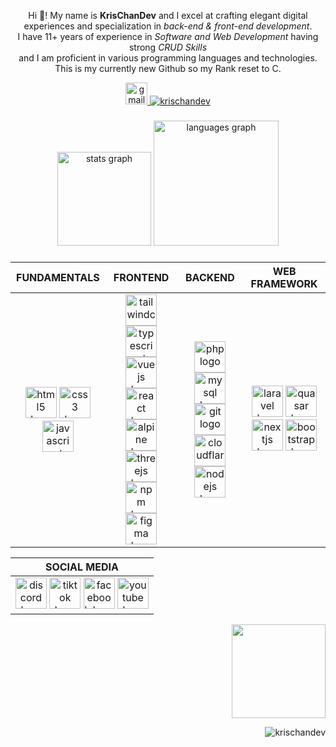 <p align="center">Hi 👋! My name is <strong>KrisChanDev</strong> and I excel at crafting elegant digital experiences and specialization in <em>back-end & front-end development</em>. <br/>I have 11+ years of experience in <em>Software and Web Development</em> having strong <em>CRUD Skills</em> <br/>and I am proficient in various programming languages and technologies. <br/>This is my currently new Github so my Rank reset to C.</p>



<p align="center"> 
  <a href="mailto:chriciachan@gmail.com" target="_blank">
    <img src="https://img.shields.io/static/v1?message=Email%20me&logo=gmail&label=&color=D14836&logoColor=white&labelColor=&style=for-the-badge" height="35" alt="gmail logo"  />
  </a>
  <a href="https://github.com/ryo-ma/github-profile-trophy"><img src="https://github-profile-trophy.vercel.app/?username=krischandev&theme=discord" alt="krischandev" /></a> </p>



###

<div align="center">
  <img src="https://github-readme-stats.vercel.app/api?username=krischandev&hide_title=true&hide_rank=false&show_icons=true&include_all_commits=true&count_private=true&disable_animations=false&theme=codeSTACKr&locale=en&hide_border=true" height="150" alt="stats graph"  />
  <img src="https://github-readme-stats.vercel.app/api/top-langs?username=krischandev&locale=en&hide_title=true&layout=compact&card_width=320&langs_count=50&theme=codeSTACKr&hide_border=true" height="200" alt="languages graph"  />
</div>

###


<div align="center">

| FUNDAMENTALS  | FRONTEND      | BACKEND  | WEB FRAMEWORK  |
|:-------------:|:-------------:|:--------:|:--------------:|
| <a href="https://html.com"><img src="https://skillicons.dev/icons?i=html" height="50" alt="html5 logo"  /></a> <a href="https://web.dev/learn/css"><img src="https://skillicons.dev/icons?i=css" height="50" alt="css3 logo"  /></a> <a href="https://www.javascript.com"><img src="https://skillicons.dev/icons?i=js" height="50" alt="javascript logo"  /></a> | <a href="https://tailwindcss.com"><img src="https://cdn.simpleicons.org/tailwindcss/06B6D4" height="50" alt="tailwindcss logo"  /></a> <a href="https://www.typescriptlang.org"><img src="https://skillicons.dev/icons?i=ts" height="50" alt="typescript logo"  /></a> <a href="https://vuejs.org"><img src="https://cdn.simpleicons.org/vuedotjs/4FC08D" height="50" alt="vuejs logo"  /></a> <a href="https://react.dev"><img src="https://skillicons.dev/icons?i=react" height="50" alt="react logo"  /></a><br/><a href="https://alpinejs.dev"><img src="https://cdn.simpleicons.org/alpine.js/8BC0D0" height="50" alt="alpine logo"  /></a> <a href="https://threejs.org"><img src="https://skillicons.dev/icons?i=threejs" height="50" alt="threejs logo"  /></a> <a href="https://www.npmjs.com"><img src="https://cdn.simpleicons.org/npm/CB3837" height="50" alt="npm logo"  /></a> <a href="https://www.figma.com"><img src="https://cdn.jsdelivr.net/gh/devicons/devicon/icons/figma/figma-original.svg" height="50" alt="figma logo"  /></a> | <a href="https://www.php.net"><img src="https://cdn.simpleicons.org/php/777BB4" height="50" alt="php logo"  /></a> <a href="https://www.mysql.com"><img src="https://cdn.simpleicons.org/mysql/4479A1" height="50" alt="mysql logo"  /></a> <a href="https://git-scm.com"><img src="https://cdn.simpleicons.org/git/F05032" height="50" alt="git logo"  /></a> <a href="https://www.cloudflare.com"><img src="https://skillicons.dev/icons?i=cloudflare" height="50" alt="cloudflare logo"  /></a><br/><a href="https://nodejs.org/en"><img src="https://cdn.simpleicons.org/nodedotjs/339933" height="50" alt="nodejs logo"  /></a> | <a href="https://laravel.com"><img src="https://cdn.jsdelivr.net/gh/devicons/devicon/icons/laravel/laravel-original.svg" height="50" alt="laravel logo"  /></a> <a href="https://quasar.dev"><img src="https://cdn.jsdelivr.net/gh/devicons/devicon/icons/quasar/quasar-plain.svg" height="50" alt="quasar logo"  /></a> <a href="https://nextjs.org"><img src="https://skillicons.dev/icons?i=nextjs" height="50" alt="nextjs logo"  /></a> <a href="https://getbootstrap.com"><img src="https://skillicons.dev/icons?i=bootstrap" height="50" alt="bootstrap logo"  /> |

  | SOCIAL MEDIA  | 
  |:-------------:|
  | <a href="https://discord.com" target="_blank" rel="noopener noreferrer"><img src="https://cdn.simpleicons.org/discord/5865F2" height="50" alt="discord logo"  /></a> <a href="https://tiktok.com" target="_blank" rel="noopener noreferrer"><img src="https://cdn.simpleicons.org/tiktok/FFFFFF" height="50" alt="tiktok logo"  /></a> <a href="https://facebook.com" target="_blank" rel="noopener noreferrer"><img src="https://cdn.simpleicons.org/facebook/0866FF" height="50" alt="facebook logo"  /></a> <a href="https://youtube.com" target="_blank" rel="noopener noreferrer"><img src="https://cdn.simpleicons.org/youtube/FF0000" height="50" alt="youtube logo"  /></a> |
  
</div>

<div align="center">
  
  
  
  


  <img align="right" height="150" src="https://i.giphy.com/media/v1.Y2lkPTc5MGI3NjExZHV5MjByc2t6NWVwZW82ejVxMjdpNTcycmFxa3Q3dzBnMmVsMnhoNCZlcD12MV9pbnRlcm5hbF9naWZfYnlfaWQmY3Q9Zw/78XCFBGOlS6keY1Bil/giphy.gif"  />
</div>

<br clear="both">
<p align="right"> <img src="https://komarev.com/ghpvc/?username=krischandev&label=Profile%20views&color=0e75b6&style=flat" alt="krischandev" /> </p>
